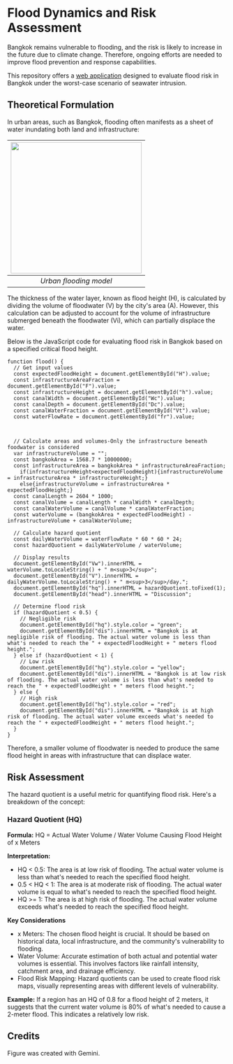 # Flood Dynamics and Risk Assessment
Bangkok remains vulnerable to flooding, and the risk is likely to increase in the future due to climate change. Therefore, ongoing efforts are needed to improve flood prevention and response capabilities. 
 
This repository offers a [web application](https://kietpawpan.github.io/flood/flood.html) designed to evaluate flood risk in Bangkok under the worst-case scenario of seawater intrusion.

## Theoretical Formulation
In urban areas, such as Bangkok, flooding often manifests as a sheet of water inundating both land and infrastructure:         

|<img src="https://kietpawpan.github.io/flood/flood.jpg" width="300" height="300">
|:--:| 
| *Urban flooding model* |

The thickness of the water layer, known as flood height (H), is calculated by dividing the volume of floodwater (V) by the city's area (A). However, this calculation can be adjusted to account for the volume of infrastructure submerged beneath the floodwater (Vi), which can partially displace the water.

Below is the JavaScript code for evaluating flood risk in Bangkok based on a specified critical flood height.

```
function flood() {
  // Get input values
  const expectedFloodHeight = document.getElementById("H").value;
  const infrastructureAreaFraction = document.getElementById("F").value;
  const infrastructureHeight = document.getElementById("h").value;
  const canalWidth = document.getElementById("Wc").value;
  const canalDepth = document.getElementById("Dc").value;
  const canalWaterFraction = document.getElementById("Vt").value;
  const waterFlowRate = document.getElementById("fr").value;



  // Calculate areas and volumes-Only the infrastructure beneath foodwater is considered
  var infrastructureVolume = "";
  const bangkokArea = 1568.7 * 10000000;
  const infrastructureArea = bangkokArea * infrastructureAreaFraction;
    if(infrastructureHeight<expectedFloodHeight){infrastructureVolume = infrastructureArea * infrastructureHeight;}
    else{infrastructureVolume = infrastructureArea * expectedFloodHeight;}
  const canalLength = 2604 * 1000;
  const canalVolume = canalLength * canalWidth * canalDepth;
  const canalWaterVolume = canalVolume * canalWaterFraction;
  const waterVolume = (bangkokArea * expectedFloodHeight) - infrastructureVolume + canalWaterVolume;

  // Calculate hazard quotient
  const dailyWaterVolume = waterFlowRate * 60 * 60 * 24;
  const hazardQuotient = dailyWaterVolume / waterVolume;

  // Display results
  document.getElementById("Vw").innerHTML = waterVolume.toLocaleString() + " m<sup>3</sup>";
  document.getElementById("V").innerHTML = dailyWaterVolume.toLocaleString() + " m<sup>3</sup>/day.";
  document.getElementById("hq").innerHTML = hazardQuotient.toFixed(1);
  document.getElementById("head").innerHTML = "Discussion";

  // Determine flood risk
  if (hazardQuotient < 0.5) {
    // Negligible risk
    document.getElementById("hq").style.color = "green";
    document.getElementById("dis").innerHTML = "Bangkok is at negligible risk of flooding. The actual water volume is less than what's needed to reach the " + expectedFloodHeight + " meters flood height.";
  } else if (hazardQuotient < 1) {
    // Low risk
    document.getElementById("hq").style.color = "yellow";
    document.getElementById("dis").innerHTML = "Bangkok is at low risk of flooding. The actual water volume is less than what's needed to reach the " + expectedFloodHeight + " meters flood height.";
  } else {
    // High risk
    document.getElementById("hq").style.color = "red";
    document.getElementById("dis").innerHTML = "Bangkok is at high risk of flooding. The actual water volume exceeds what's needed to reach the " + expectedFloodHeight + " meters flood height.";
  }
}
```
Therefore, a smaller volume of floodwater is needed to produce the same flood height in areas with infrastructure that can displace water.

## Risk Assessment
The hazard quotient is a useful metric for quantifying flood risk. Here's a breakdown of the concept:

### Hazard Quotient (HQ)
__Formula:__ HQ = Actual Water Volume / Water Volume Causing Flood Height of x Meters

__Interpretation:__
- HQ < 0.5: The area is at low risk of flooding. The actual water volume is less than what's needed to reach the specified flood height.
- 0.5 < HQ < 1: The area is at moderate risk of flooding. The actual water volume is equal to what's needed to reach the specified flood height.
- HQ >= 1: The area is at high risk of flooding. The actual water volume exceeds what's needed to reach the specified flood height.

__Key Considerations__
- x Meters: The chosen flood height is crucial. It should be based on historical data, local infrastructure, and the community's vulnerability to flooding.
- Water Volume: Accurate estimation of both actual and potential water volumes is essential. This involves factors like rainfall intensity, catchment area, and drainage efficiency.
- Flood Risk Mapping: Hazard quotients can be used to create flood risk maps, visually representing areas with different levels of vulnerability.

__Example:__
If a region has an HQ of 0.8 for a flood height of 2 meters, it suggests that the current water volume is 80% of what's needed to cause a 2-meter flood. This indicates a relatively low risk.


## Credits
Figure was created with Gemini.
